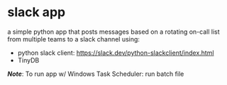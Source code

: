 # slack app
a simple python app that posts messages based on a rotating on-call list from multiple teams to a slack channel using:
* python slack client: https://slack.dev/python-slackclient/index.html
* TinyDB


**_Note_**: To run app w/ Windows Task Scheduler: run batch file
